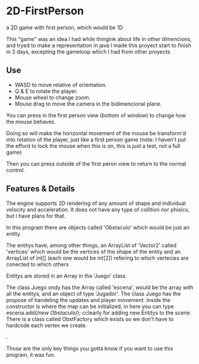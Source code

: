 # 2D-FirstPerson
a 2D game with first person, which would be 1D

 This "game" was an idea I had while thingink about life in other dimencions, and tryed to make a representation in java 
 I made this proyect start to finish in 3 days, excepting the gameloop which I had from other proyects

## Use
- WASD to move relative of orientation.
- Q & E to rotate the player.
- Mouse wheel to change zoom.
- Mouse drag to move the camera in the bidimencional plane.

 You can press in the first person view (bottom of window) to change how the mouse behaves.
 
 Doing so will make the horizontal movement of the mouse be transform'd into rotation of the player, just like a first person game (note: I haven't put the efford to lock the mouse when this is on, this is just a test, not a full game)

 Then you can press outside of the first peron view to return to the normal control.


## Features & Details
 The engine supports 2D rendering of any amount of shape and individual velocity and acceleration.
 It does not have any type of collition nor phisics, but I have plans for that.

 In this program there are objects called 'Obstaculo' which would be just an entity.

 The entitys have, among other things, an ArrayList of 'Vector2' called 'vertices' which would be the vertices of the shape of the entity and an ArrayList of int[] (each one would be int[2]) refering to which vertecies are conected to which others

 Entitys are stored in an Array in the 'Juego' class.

 The class Juego ondy has the Array called 'escena', would be the array with all the entitys, and an object of type 'Jugador'.
 The class Juego has the propose of handeling the updates and player movement.
 Inside the constructor is where the map can be initialized, in here you can type escena.add(/*new Obstaculo*/); cclearly for adding new Entitys to the scene.
 There is a class called ObstFactory which exists so we don't have to hardcode each vertex we create.
 
 .
 
 Those are the only key things you gotta know if you want to use this program, it was fun.

